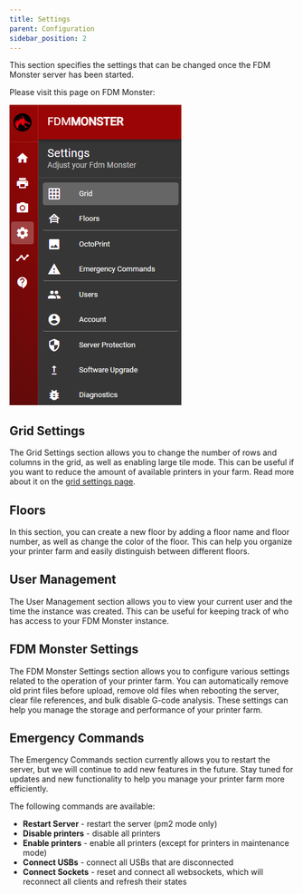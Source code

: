 ```yaml
---
title: Settings
parent: Configuration
sidebar_position: 2
---
```


This section specifies the settings that can be changed once the FDM Monster server has been started.

Please visit this page on FDM Monster:

![Screenshot of FDM Monster with all settings sections](../../images/settings.png)

## Grid Settings

The Grid Settings section allows you to change the number of rows and columns in the grid, as well as enabling large tile mode. This can be useful if you want to reduce the amount of available printers in your farm.
Read more about it on the [grid settings page](grid_settings.md).

## Floors

In this section, you can create a new floor by adding a floor name and floor number, as well as change the color of the floor. This can help you organize your printer farm and easily distinguish between different floors.

## User Management

The User Management section allows you to view your current user and the time the instance was created. This can be useful for keeping track of who has access to your FDM Monster instance.

## FDM Monster Settings

The FDM Monster Settings section allows you to configure various settings related to the operation of your printer farm. You can automatically remove old print files before upload, remove old files when rebooting the server, clear file references, and bulk disable G-code analysis. These settings can help you manage the storage and performance of your printer farm.

## Emergency Commands

The Emergency Commands section currently allows you to restart the server, but we will continue to add new features in the future. Stay tuned for updates and new functionality to help you manage your printer farm more efficiently.

The following commands are available:

- **Restart Server** - restart the server (pm2 mode only)
- **Disable printers** - disable all printers
- **Enable printers** - enable all printers (except for printers in maintenance mode)
- **Connect USBs** - connect all USBs that are disconnected
- **Connect Sockets** - reset and connect all websockets, which will reconnect all clients and refresh their states

